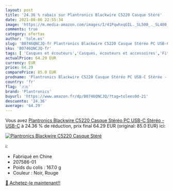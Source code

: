 ```yaml
---
layout: post
title: '24.36 % rabais sur Plantronics Blackwire C5220 Casque Stéré'
date: 2021-08-06 22:55:34
image: 'https://m.media-amazon.com/images/I/41PqwhxqGIL._SL500_._SL400_.jpg'
comments: true
category: ofertas
author: 'tole.es'
slug: 'B0746QNCJQ-fr Plantronics Blackwire C5220 Casque Stéréo PC USB-C Stéréo...'
sku: 'B0746QNCJQ-fr'
tags: [ 'Casques et écouteurs','Casques, écouteurs et accessoires','Fitness et Musculation','High-Tech','Shorts de fitness homme','Sports et Loisirs','Vêtements de fitness et musculation','Vêtements de fitness homme','plantronics', ]
actualPrice: 64.29 EUR
currency: EUR
price: 64.29
comparePrice: 85.0 EUR
prodname: 'Plantronics Blackwire C5220 Casque Stéréo PC USB-C Stéréo - USB-C'
country: 'fr'
flag: '🇫🇷'
brand: 'Plantronics'
buyurl: 'https://www.amazon.fr/dp/B0746QNCJQ/?tag=tolees0d-21'
descuento: '24.36'
average: '64.29'
---
```


Vous avez [Plantronics Blackwire C5220 Casque Stéréo PC USB-C Stéréo - USB-C](https://www.amazon.fr/dp/B0746QNCJQ/?tag=tolees0d-21)  à  24.36 % de réduction, prix final  64.29 EUR (original: 85.0 EUR) ici:

[![Plantronics Blackwire C5220 Casque Stéré](https://m.media-amazon.com/images/I/41PqwhxqGIL._SL500_._SL400_.jpg)](https://www.amazon.fr/dp/B0746QNCJQ/?tag=tolees0d-21)

ℹ️:

- Fabriqué en Chine
- 207586-01
- Poids du colis : 167.0 g
- Couleur : Noir, Rouge

[🛒 Achetez-le maintenant!!](https://www.amazon.fr/dp/B0746QNCJQ/?tag=tolees0d-21)
